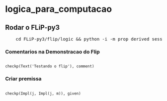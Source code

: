 # logica_para_computacao
## Rodar o FLiP-py3
<pre>
	cd FLiP-py3/flip/logic && python -i -m prop_derived_session	
</pre>

### Comentarios na Demonstracao do Flip
<code>
checkp(Text('Testando o flip'), comment)
</code> 

### Criar premissa
<code>
checkp(Impl(j, Impl(j, m)), given)
</code>

